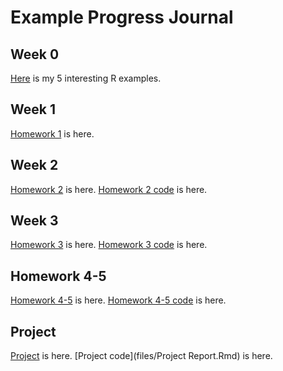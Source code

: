 # Example Progress Journal

## Week 0 

[Here](files/IE360_Spring21_Homework0) is my 5 interesting R examples.

## Week 1
[Homework 1](files/HW1) is here.

## Week 2
[Homework 2](files/HW2) is here.
[Homework 2 code](files/HW2code.Rmd) is here.

## Week 3 
[Homework 3](files/HW3) is here.
[Homework 3 code](files/HW3code.Rmd) is here.


## Homework 4-5
[Homework 4-5](files/HW45) is here.
[Homework 4-5 code](files/HW45code.Rmd) is here.

## Project
[Project](files/Project-Report) is here.
[Project code](files/Project Report.Rmd) is here.